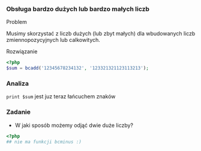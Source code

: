 ### Obsługa bardzo dużych lub bardzo małych liczb

Problem 

Musimy skorzystać z liczb dużych (lub zbyt małych) dla wbudowanych liczb zmiennopozycyjnych lub calkowitych.

Rozwiązanie
```php
<?php
$sum = bcadd('12345678234132', '123321321123113213');
```

### Analiza

```print $sum``` jest juz teraz łańcuchem znaków

### Zadanie

* W jaki sposób możemy odjąć dwie duże liczby? 
```php
<?php 
## nie ma funkcji bcminus :) 
```